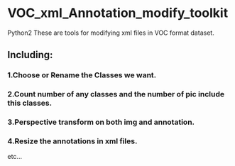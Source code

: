 # VOC_xml_Annotation_modify_toolkit
Python2
These are tools for modifying xml files in VOC format dataset. 

## Including:  
### 1.Choose or Rename the Classes we want.
### 2.Count number of any classes and the number of pic include this classes.
### 3.Perspective transform on both img and annotation.
### 4.Resize the annotations in xml files.
etc...

